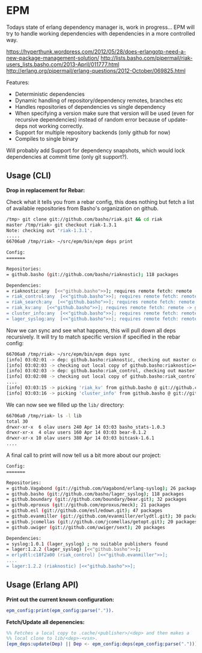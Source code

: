 # EPM

Todays state of erlang dependency manager is, work in progress...
EPM will try to handle working dependencies with dependencies in a more
controlled way.

https://hyperthunk.wordpress.com/2012/05/28/does-erlangotp-need-a-new-package-management-solution/
http://lists.basho.com/pipermail/riak-users_lists.basho.com/2013-April/011777.html
http://erlang.org/pipermail/erlang-questions/2012-October/069825.html

Features:

+ Deterministic dependencies
+ Dynamic handling of repository/dependency remotes, branches etc
+ Handles repositories of dependencies vs single dependency
+ When specifying a version make sure that version will be used
	(even for recursive dependencies) instead of random error because of
	update-deps not working correctly.
+ Support for multiple repository backends (only github for now)
+ Compiles to single binary

Will probably add Support for dependency snapshots, which would lock
dependencies at commit time (only git support?).


## Usage (CLI)

__Drop in replacement for Rebar:__

Check what it tells you from a rebar config, this does nothing but fetch
a list of available repositories from Basho's organization on github.

```bash
/tmp> git clone git://github.com/basho/riak.git && cd riak
master /tmp/riak> git checkout riak-1.3.1
Note: checking out 'riak-1.3.1'.
.....
66706a0 /tmp/riak> ~/src/epm/bin/epm deps print

Config:
=======

Repositories:
= github.basho (git://github.com/basho/riaknostic); 118 packages

Dependencies:
= riaknostic:any  [<<"github.basho">>]; requires remote fetch: remote -> git://github.com/basho/riaknostic.git
= riak_control:any  [<<"github.basho">>]; requires remote fetch: remote -> git://github.com/basho/riak_control.git
= riak_search:any  [<<"github.basho">>]; requires remote fetch: remote -> git://github.com/basho/riak_search.git
= riak_kv:any  [<<"github.basho">>]; requires remote fetch: remote -> git://github.com/basho/riak_kv.git
= cluster_info:any  [<<"github.basho">>]; requires remote fetch: remote -> git://github.com/basho/cluster_info.git
= lager_syslog:any  [<<"github.basho">>]; requires remote fetch: remote -> git://github.com/basho/lager_syslog.git
```

Now we can sync and see what happens, this will pull down all deps
recursively. It will try to match specific version if specified in the
rebar config:

```bash
66706a0 /tmp/riak> ~/src/epm/bin/epm deps sync
[info] 03:02:01 -> dep: github.basho:riaknostic, checking out master copy @git://github.com/basho/riaknostic.git
[info] 03:02:03 -> checking out local copy of github.basho:riaknostic=v1.1.0
[info] 03:02:03 -> dep: github.basho:riak_control, checking out master copy @git://github.com/basho/riak_control.git
[info] 03:02:08 -> checking out local copy of github.basho:riak_control=1.3.1
....
[info] 03:03:15 -> picking 'riak_kv' from github.basho @ git://github.com/basho/riak_kv.git
[info] 03:03:16 -> picking 'cluster_info' from github.basho @ git://github.com/basho/cluster_info.git
```

We can now see we filled up the `lib/` directory:

```bash
66706a0 /tmp/riak> ls -l lib 
total 30
drwxr-xr-x  6 olav users 240 Apr 14 03:03 basho_stats-1.0.3
drwxr-xr-x  4 olav users 160 Apr 14 03:03 bear-0.1.2
drwxr-xr-x 10 olav users 380 Apr 14 03:03 bitcask-1.6.1
....
```

A final call to print will now tell us a bit more about our project:

```bash
Config:
=======

Repositories:
= github.Vagabond (git://github.com/Vagabond/erlang-syslog); 26 packages
= github.basho (git://github.com/basho/lager_syslog); 118 packages
= github.boundary (git://github.com/boundary/bear.git); 32 packages
= github.eproxus (git://github.com/eproxus/meck); 21 packages
= github.esl (git://github.com/esl/edown.git); 47 packages
= github.evanmiller (git://github.com/evanmiller/erlydtl.git); 30 packages
= github.jcomellas (git://github.com/jcomellas/getopt.git); 20 packages
= github.uwiger (git://github.com/uwiger/sext); 20 packages

Dependencies:
= syslog:1.0.1 (lager_syslog) ; no suitable publishers found
= lager:1.2.2 (lager_syslog) [<<"github.basho">>];
= erlydtl:c18f2a00 (riak_control) [<<"github.evanmiller">>];
....
= lager:1.2.2 (riaknostic) [<<"github.basho">>];
```

## Usage (Erlang API)

__Print out the current known configuration:__

```erlang
epm_config:print(epm_config:parse(".")).
```

__Fetch/Update all depenencies:__

```erlang
%% Fetches a local copy to .cache/<publisher>/<dep> and then makes a
%% local clone to lib/<dep>-<vsn>.
[epm_deps:update(Dep) || Dep <- epm_config:deps(epm_config:parse("."))].
```

